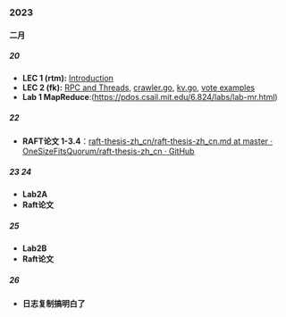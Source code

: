### 2023
#### 二月
##### 20
- **LEC 1 (rtm):** [Introduction](https://pdos.csail.mit.edu/6.824/notes/l01.txt)
- **LEC 2 (fk):** [RPC and Threads](https://pdos.csail.mit.edu/6.824/notes/l-rpc.txt), [crawler.go](https://pdos.csail.mit.edu/6.824/notes/crawler.go), [kv.go](https://pdos.csail.mit.edu/6.824/notes/kv.go), [vote examples](https://pdos.csail.mit.edu/6.824/notes/condvar.tar.gz)
- **Lab 1 MapReduce**:(https://pdos.csail.mit.edu/6.824/labs/lab-mr.html)

##### 22 
- **RAFT论文 1-3.4**：[raft-thesis-zh_cn/raft-thesis-zh_cn.md at master · OneSizeFitsQuorum/raft-thesis-zh_cn · GitHub](https://github.com/OneSizeFitsQuorum/raft-thesis-zh_cn/blob/master/raft-thesis-zh_cn.md)

##### 23 24
- **Lab2A**
- **Raft论文**

##### 25
- **Lab2B**
- **Raft论文**

##### 26
- **日志复制搞明白了**